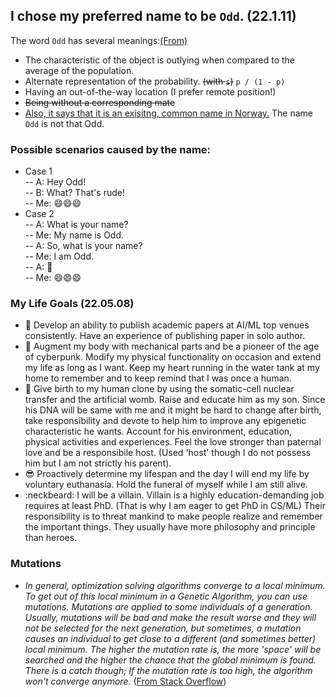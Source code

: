 ## I chose my preferred name to be `Odd`. (22.1.11)
The word `Odd` has several meanings:[(From)](https://www.merriam-webster.com/dictionary/odd)<br>
- The characteristic of the object is outlying when compared to the average of the population.<br>
- Alternate representation of the probability. <del>(with `s`)</del> `p / (1 - p)`<br>
- Having an out-of-the-way location (I prefer remote position!)<br>
- <del>Being without a corresponding mate</del><br>
- [Also, it says that it is an exisitng, common name in Norway.](https://en.m.wikipedia.org/wiki/Odd_(name)) The name `Odd` is not that Odd.<br>

### Possible scenarios caused by the name:
- Case 1<br>
-- A: Hey Odd!<br>
-- B: What? That's rude!<br>
-- Me: 😄😄😄<br>
- Case 2<br>
-- A: What is your name?<br>
-- Me: My name is Odd.<br>
-- A: So, what is your name?<br>
-- Me: I am Odd.<br>
-- A: 🤔<br>
-- Me: 😄😄😄<br>

### My Life Goals (22.05.08)
- :page_facing_up: Develop an ability to publish academic papers at AI/ML top venues consistently. Have an experience of publishing paper in solo author.
- :robot: Augment my body with mechanical parts and be a pioneer of the age of cyberpunk. Modify my physical functionality on occasion and extend my life as long as I want. Keep my heart running in the water tank at my home to remember and to keep remind that I was once a human.
- :seedling: Give birth to my human clone by using the somatic-cell nuclear transfer and the artificial womb. Raise and educate him as my son. Since his DNA will be same with me and it might be hard to change after birth, take responsibility and devote to help him to improve any epigenetic characteristic he wants. Account for his environment, education, physical activities and experiences. Feel the love stronger than paternal love and be a responsibile host. (Used 'host' though I do not possess him but I am not strictly his parent).
- :sunglasses: Proactively determine my lifespan and the day I will end my life by voluntary euthanasia. Hold the funeral of myself while I am still alive.
- :neckbeard: I will be a villain. Villain is a highly education-demanding job requires at least PhD. (That is why I am eager to get PhD in CS/ML) Their responsibility is to threat mankind to make people realize and remember the important things. They usually have more philosophy and principle than heroes.

### Mutations
- _In general, optimization solving algorithms converge to a local minimum. To get out of this local minimum in a Genetic Algorithm, you can use mutations. Mutations are applied to some individuals of a generation. Usually, mutations will be bad and make the result worse and they will not be selected for the next generation, but sometimes, a mutation causes an individual to get close to a different (and sometimes better) local minimum. The higher the mutation rate is, the more 'space' will be searched and the higher the chance that the global minimum is found. There is a catch though; If the mutation rate is too high, the algorithm won't converge anymore._ ([From Stack Overflow](https://stackoverflow.com/questions/31215003/genetic-algorithm-selection-method-stuck-at-local-minimum-after-few-generations))

<!--
**nonconvexopt/nonconvexopt** is a ✨ _special_ ✨ repository because its `README.md` (this file) appears on your GitHub profile.

Here are some ideas to get you started:

- 🔭 I’m currently working on ...
- 🌱 I’m currently learning ...
- 👯 I’m looking to collaborate on ...
- 🤔 I’m looking for help with ...
- 💬 Ask me about ...
- 📫 How to reach me: ...
- 😄 Pronouns: ...
- ⚡ Fun fact: ...
-->

